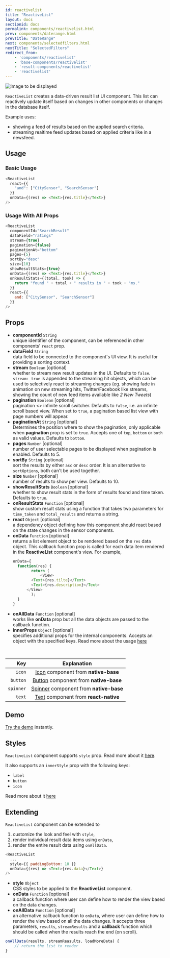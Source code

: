 ```yaml
---
id: reactivelist
title: "ReactiveList"
layout: docs
sectionid: docs
permalink: components/reactivelist.html
prev: components/daterange.html
prevTitle: "DateRange"
next: components/selectedfilters.html
nextTitle: "SelectedFilters"
redirect_from:
    - 'components/reactivelist'
    - 'base-components/reactivelist'
    - 'result-components/reactivelist'
    - 'reactivelist'
---
```


![Image to be displayed](https://imgur.com/i9GNHTD.png)

`ReactiveList` creates a data-driven result list UI component. This list can reactively update itself based on changes in other components or changes in the database itself.

Example uses:

* showing a feed of results based on the applied search criteria.
* streaming realtime feed updates based on applied criteria like in a newsfeed.

## Usage

### Basic Usage

```js
<ReactiveList
  react={{
    "and": ["CitySensor", "SearchSensor"]
  }}
  onData={(res) => <Text>{res.title}</Text>}
/>
```

### Usage With All Props

```js
<ReactiveList
  componentId="SearchResult"
  dataField="ratings"
  stream={true}
  pagination={false}
  paginationAt="bottom"
  pages={5}
  sortBy="desc"
  size={10}
  showResultStats={true}
  onData={(res) => <Text>{res.title}</Text>}
  onResultStats={(total, took) => {
    return "found " + total + " results in " + took + "ms."
  }}
  react={{
    and: ["CitySensor", "SearchSensor"]
  }}
/>
```

## Props

- **componentId** `String`  
    unique identifier of the component, can be referenced in other components' `react` prop.
- **dataField** `String`  
    data field to be connected to the component's UI view. It is useful for providing a sorting context.
- **stream** `Boolean` [optional]  
    whether to stream new result updates in the UI. Defaults to `false`. `stream: true` is appended to the streaming hit objects, which can be used to selectively react to streaming changes (eg. showing fade in animation on new streaming hits, Twitter/Facebook like streams, showing the count of new feed items available like *2 New Tweets*)
- **pagination** `Boolean` [optional]  
    pagination <> infinite scroll switcher. Defaults to `false`, i.e. an infinite scroll based view. When set to `true`, a pagination based list view with page numbers will appear.
- **paginationAt** `String` [optional]  
    Determines the position where to show the pagination, only applicable when **pagination** prop is set to `true`. Accepts one of `top`, `bottom` or `both` as valid values. Defaults to `bottom`.
- **pages** `Number` [optional]  
    number of user selectable pages to be displayed when pagination is enabled. Defaults to 5.
- **sortBy** `String` [optional]  
    sort the results by either `asc` or `desc` order. It is an alternative to `sortOptions`, both can't be used together.
- **size** `Number` [optional]  
    number of results to show per view. Defaults to 10.
- **showResultStats** `Boolean` [optional]  
    whether to show result stats in the form of results found and time taken. Defaults to `true`.
- **onResultStats** `Function` [optional]  
    show custom result stats using a function that takes two parameters for `time_taken` and `total_results` and returns a string.
- **react** `Object` [optional]  
    a dependency object defining how this component should react based on the state changes in the sensor components.
- **onData** `Function` [optional]  
    returns a list element object to be rendered based on the `res` data object. This callback function prop is called for each data item rendered in the **ReactiveList** component's view. For example,
    ```js
    onData={
      function(res) {
    		return (
    			<View>
            <Text>{res.tilte}</Text>
            <Text>{res.description}</Text>
          </View>
    		);
      }
    }
    ```
- **onAllData** `Function` [optional]  
    works like **onData** prop but all the data objects are passed to the callback function.
- **innerProps** `Object` [optional]  
    specifies additional props for the internal components. Accepts an object with the specified keys. Read more about the usage [here](/advanced/innerprops.html)

<br />

| **Key** | **Explanation** |
|  ------: | :------: |
| `icon` | [Icon](http://docs.nativebase.io/Components.html#icon-def-headref) component from **native-base** |
| `button` | [Button](http://docs.nativebase.io/Components.html#button-def-headref) component from **native-base** |
| `spinner` | [Spinner](http://docs.nativebase.io/Components.html#Spinner) component from **native-base** |
| `text` | [Text](http://facebook.github.io/react-native/docs/text.html) component from **react-native** |

## Demo

[Try the demo](https://expo.io/@dhruvdutt/reactivelist-demo) instantly.

## Styles

`ReactiveList` component supports `style` prop. Read more about it [here](/advanced/style.html).

It also supports an `innerStyle` prop with the following keys:
- `label`
- `button`
- `icon`

Read more about it [here](/advanced/style.html#innerstyle)

## Extending

`ReactiveList` component can be extended to
1. customize the look and feel with `style`,
2. render individual result data items using `onData`,
3. render the entire result data using `onAllData`.

```js
<ReactiveList
  ...
  style={{ paddingBottom: 10 }}
  onData={(res) => <Text>{res.data}</Text>}
/>
```

- **style** `Object`  
    CSS styles to be applied to the **ReactiveList** component.
- **onData** `Function` [optional]  
    a callback function where user can define how to render the view based on the data changes.
- **onAllData** `Function` [optional]  
    an alternative callback function to `onData`, where user can define how to render the view based on all the data changes. It accepts three parameters, `results`, `streamResults` and a **callback** function which should be called when the results reach the end (on scroll).

```js
onAllData(results, streamReasults, loadMoreData) {
	// return the list to render
}
```
